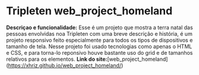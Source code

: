 # Tripleten web_project_homeland
**Descriçao e funcionalidade:** Esse é um projeto que mostra a terra natal das pessoas envolvidas noa Tripleten com uma breve descrição e história, é um projeto responsivo feito  especialmente para todos os tipos de dispositivos e tamanho de tela. Nesse projeto foi usado tecnologias como apenas o HTML e CSS, e para torna-lo reponsivo houve bastante uso do grid e de tamanhos relativos para os elementos.
**Link do site:**[web_project_homeland] (https://xhriz.github.io/web_project_homeland/)
